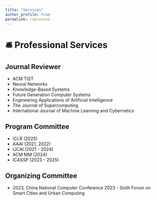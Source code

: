 ```yaml
---
title: "Services"
author_profile: true
permalink: /services
---
```


# 🛎 Professional Services

## Journal Reviewer
- ACM TIST
- Neural Networks
- Knowledge-Based Systems
- Future Generation Computer Systems
- Engineering Applications of Artificial Intelligence
- The Journal of Supercomputing
- International Journal of Machine Learning and Cybernetics

## Program Committee
- ICLR (2025)
- AAAI (2021, 2022)
- IJCAI (2021 - 2024)
- ACM MM (2024)
- ICASSP (2023 - 2025)

## Organizing Committee
- 2023, China National Computer Conference 2023 - Sixth Forum on Smart Cities and Urban Computing
